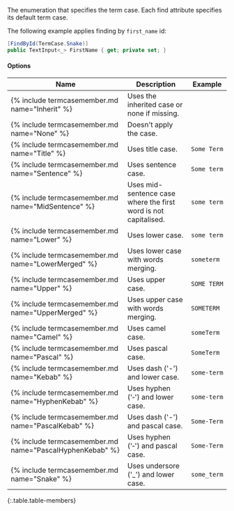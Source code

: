 The enumeration that specifies the term case. Each find attribute specifies its default term case.

The following example applies finding by `first_name` id:

```cs
[FindById(TermCase.Snake)]
public TextInput<_> FirstName { get; private set; }
```

#### Options

Name | Description | Example
---- | ----------- | -------------
{% include termcasemember.md name="Inherit" %} | Uses the inherited case or none if missing. |
{% include termcasemember.md name="None" %} | Doesn't apply the case. |
{% include termcasemember.md name="Title" %} | Uses title case. | `Some Term`
{% include termcasemember.md name="Sentence" %} | Uses sentence case. | `Some term`
{% include termcasemember.md name="MidSentence" %} | Uses mid-sentence case where the first word is not capitalised. | `some term`
{% include termcasemember.md name="Lower" %} | Uses lower case. | `some term`
{% include termcasemember.md name="LowerMerged" %} | Uses lower case with words merging. | `someterm`
{% include termcasemember.md name="Upper" %} | Uses upper case. | `SOME TERM`
{% include termcasemember.md name="UpperMerged" %} | Uses upper case with words merging. | `SOMETERM`
{% include termcasemember.md name="Camel" %} | Uses camel case. | `someTerm`
{% include termcasemember.md name="Pascal" %} | Uses pascal case. | `SomeTerm`
{% include termcasemember.md name="Kebab" %} | Uses dash ('-') and lower case. | `some-term`
{% include termcasemember.md name="HyphenKebab" %} | Uses hyphen ('‐') and lower case. | `some‐term`
{% include termcasemember.md name="PascalKebab" %} | Uses dash ('-') and pascal case. | `Some-Term`
{% include termcasemember.md name="PascalHyphenKebab" %} | Uses hyphen ('‐') and pascal case. | `Some‐Term`
{% include termcasemember.md name="Snake" %} | Uses undersore ('_') and lower case. | `some_term`
{:.table.table-members}